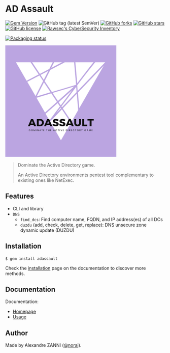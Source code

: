 # AD Assault

[![Gem Version](https://badge.fury.io/rb/adassault.svg)](https://badge.fury.io/rb/adassault)
![GitHub tag (latest SemVer)](https://img.shields.io/github/tag/noraj/adassault)
[![GitHub forks](https://img.shields.io/github/forks/noraj/adassault)](https://github.com/noraj/adassault/network)
[![GitHub stars](https://img.shields.io/github/stars/noraj/adassault)](https://github.com/noraj/adassault/stargazers)
[![GitHub license](https://img.shields.io/github/license/noraj/adassault)](https://github.com/noraj/adassault/blob/master/LICENSE)
[![Rawsec's CyberSecurity Inventory](https://inventory.raw.pm/img/badges/Rawsec-inventoried-FF5050_flat.svg)](https://inventory.raw.pm/tools.html#AD%20Assault)

[![Packaging status](https://repology.org/badge/vertical-allrepos/adassault.svg)](https://repology.org/project/adassault/versions)

![logo](https://github.com/noraj/ADAssault/raw/master/docs/_media/logo.png)

> Dominate the Active Directory game.
>
> An Active Directory environments pentest tool complementary to existing ones like NetExec.

## Features

- CLI and library
- `DNS`
  - `find_dcs`: Find computer name, FQDN, and IP address(es) of all DCs
  - `duzdu` (add, check, delete, get, replace): DNS unsecure zone dynamic update (DUZDU)

## Installation

```plaintext
$ gem install adassault
```

Check the [installation](https://noraj.github.io/ADAssault/yard/file.Installation.html) page on the documentation to discover more methods.

## Documentation

Documentation:

- [Homepage](https://noraj.github.io/adassault/)
- [Usage](https://noraj.github.io/ADAssault/yard/file.Usage.html)

## Author

Made by Alexandre ZANNI ([@noraj](https://pwn.by/noraj/)).
